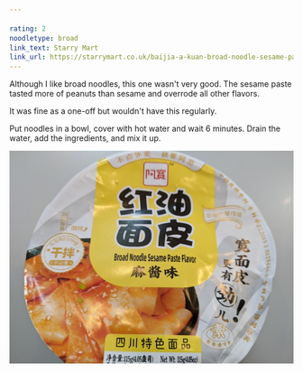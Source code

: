 ```yaml
---

rating: 2
noodletype: broad
link_text: Starry Mart
link_url: https://starrymart.co.uk/baijia-a-kuan-broad-noodle-sesame-paste-flavour-bowl-120g.html
---
```


Although I like broad noodles, this one wasn't very good.  The sesame paste tasted more of peanuts than sesame and overrode all other flavors. 

It was fine as a one-off but wouldn't have this regularly. 

Put noodles in a bowl, cover with hot water and wait 6 minutes. Drain the water, add the ingredients, and mix it up. 

![Baijia A-kuan Sichuan Broad Noodle Sesame Paste](images/006.jpg)